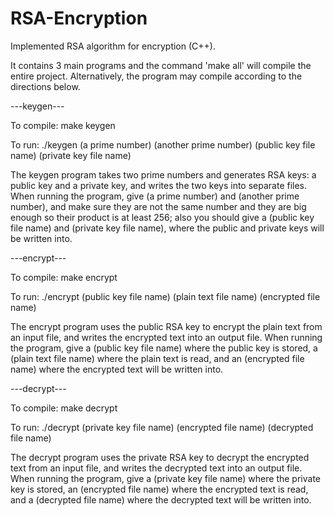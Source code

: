 # RSA-Encryption
Implemented RSA algorithm for encryption (C++).

It contains 3 main programs and the command 'make all' will compile the entire project. Alternatively, the program may compile according to the directions below.


---keygen---

To compile: make keygen

To run: ./keygen (a prime number) (another prime number) (public key file name) (private key file name)

The keygen program takes two prime numbers and generates RSA keys: a public key and a private key, and writes the two keys into separate files. When running the program, give (a prime number) and (another prime number), and make sure they are not the same number and they are big enough so their product is at least 256; also you should give a (public key file name) and  (private key file name), where the public and private keys will be written into.

---encrypt---

To compile: make encrypt

To run: ./encrypt (public key file name) (plain text file name) (encrypted file name) 

The encrypt program uses the public RSA key to encrypt the plain text from an input file, and writes the encrypted text into an output file. When running the program, give a (public key file name) where the public key is stored, a (plain text file name) where the plain text is read, and an (encrypted file name) where the encrypted text will be written into.


---decrypt---

To compile: make decrypt

To run: ./decrypt (private key file name) (encrypted file name) (decrypted file name)

The decrypt program uses the private RSA key to decrypt the encrypted text from an input file, and writes the decrypted text into an output file. When running the program, give a (private key file name) where the private key is stored, an (encrypted file name) where the encrypted text is read, and a (decrypted file name) where the decrypted text will be written into.
